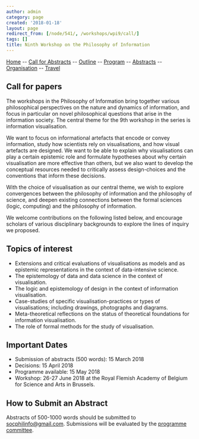 ```yaml
---
author: admin
category: page
created: '2018-01-18'
layout: page
redirect_from: [/node/541/, /workshops/wpi9/call/]
tags: []
title: Ninth Workshop on the Philosophy of Information
---
```


[Home](/workshops/wpi9/home/) -- [Call for Abstracts](/workshops/wpi9/call/) -- [Outline](/workshops/wpi9/outline/) -- [Program](/workshops/wpi9/program/) -- [Abstracts](/workshops/wpi9/abstracts/) -- [Organisation](/workshops/wpi9/pc/) -- [Travel](/workshops/wpi9/travel/)

## Call for papers

The workshops in the Philosophy of Information bring together various
philosophical perspectives on the nature and dynamics of information, and
focus in particular on novel philosophical questions that arise in the
information society. The central theme for the 9th workshop in the series is
information visualisation.

We want to focus on informational artefacts that encode or convey information,
study how scientists rely on visualisations, and how visual artefacts are
designed. We want to be able to explain why visualisations can play a certain
epistemic role and formulate hypotheses about why certain visualisation are
more effective than others, but we also want to develop the conceptual
resources needed to critically assess design-choices and the conventions that
inform these decisions.

With the choice of visualisation as our central theme, we wish to explore
convergences between the philosophy of information and the philosophy of
science, and deepen existing connections between the formal sciences (logic,
computing) and the philosophy of information.

We welcome contributions on the following listed below, and encourage scholars
of various disciplinary backgrounds to explore the lines of inquiry we
proposed.

## Topics of interest

  * Extensions and critical evaluations of visualisations as models and as epistemic representations in the context of data-intensive science.
  * The epistemology of data and data science in the context of visualisation.
  * The logic and epistemology of design in the context of information visualisation.
  * Case-studies of specific visualisation-practices or types of visualisations; including drawings, photographs and diagrams.
  * Meta-theoretical reflections on the status of theoretical foundations for information visualisation.
  * The role of formal methods for the study of visualisation.

## Important Dates

  * Submission of abstracts (500 words): 15 March 2018
  * Decisions: 15 April 2018
  * Programme available: 15 May 2018
  * Workshop: 26-27 June 2018 at the Royal Flemish Academy of Belgium for Science and Arts in Brussels.

## How to Submit an Abstract

Abstracts of 500-1000 words should be submitted to socphilinfo@gmail.com.
Submissions will be evaluated by the [programme
committee](http://socphilinfo.org/workshops/wpi9/pc).

